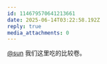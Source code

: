 ```yaml
---
id: 114679570641213661
date: 2025-06-14T03:22:58.192Z
reply: true
media_attachments: 0
---
```


[@sun](https://jiong.us/@sun) 我们这里吃的比较卷。

